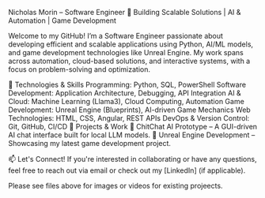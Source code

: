 Nicholas Morin – Software Engineer
🚀 Building Scalable Solutions | AI & Automation | Game Development

Welcome to my GitHub! I’m a Software Engineer passionate about developing efficient and scalable applications using Python, AI/ML models, and game development technologies like Unreal Engine. My work spans across automation, cloud-based solutions, and interactive systems, with a focus on problem-solving and optimization.

🔧 Technologies & Skills
Programming: Python, SQL, PowerShell
Software Development: Application Architecture, Debugging, API Integration
AI & Cloud: Machine Learning (Llama3), Cloud Computing, Automation
Game Development: Unreal Engine (Blueprints), AI-driven Game Mechanics
Web Technologies: HTML, CSS, Angular, REST APIs
DevOps & Version Control: Git, GitHub, CI/CD
📌 Projects & Work
🔹 ChitChat AI Prototype – A GUI-driven AI chat interface built for local LLM models.
🔹 Unreal Engine Development – Showcasing my latest game development project.

📫 Let's Connect!
If you're interested in collaborating or have any questions, feel free to reach out via email or check out my [LinkedIn] (if applicable).

Please see files above for images or videos for existing projeects.
